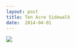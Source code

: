 ```yaml
---
layout: post
title: Ten Acre Sidewalk
date:  2014-04-01
---
```


![](https://infinit.io/link/vokoiva8/KG6BPmi.jpg)